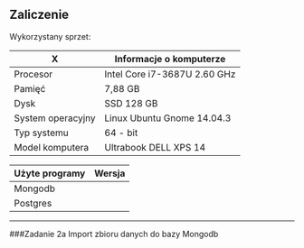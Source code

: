 Zaliczenie
---------------------------------------------
Wykorzystany sprzet:

|X|Informacje o komputerze                             |
|-----------------------|------------------------------|
| Procesor              | Intel Core i7-3687U 2.60 GHz |
| Pamięć                | 7,88 GB                      |
| Dysk                  | SSD 128 GB                   |
| System operacyjny     | Linux Ubuntu Gnome 14.04.3   |
| Typ systemu           | 64 - bit                     |
| Model komputera       | Ultrabook DELL XPS 14        |

|Użyte programy|Wersja|
|---------|-----------|
|Mongodb  |           |
|Postgres |           |
--------------------------------------------

###Zadanie 2a
Import zbioru danych do bazy Mongodb
